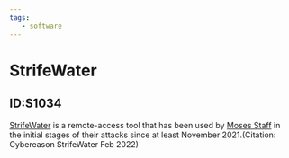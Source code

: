 ```yaml
---
tags:
   - software
---
```

# StrifeWater
## ID:S1034
[StrifeWater](/mitre/software/S1034) is a remote-access tool that has been used by [Moses Staff](/mitre/groups/G1009) in the initial stages of their attacks since at least November 2021.(Citation: Cybereason StrifeWater Feb 2022)
